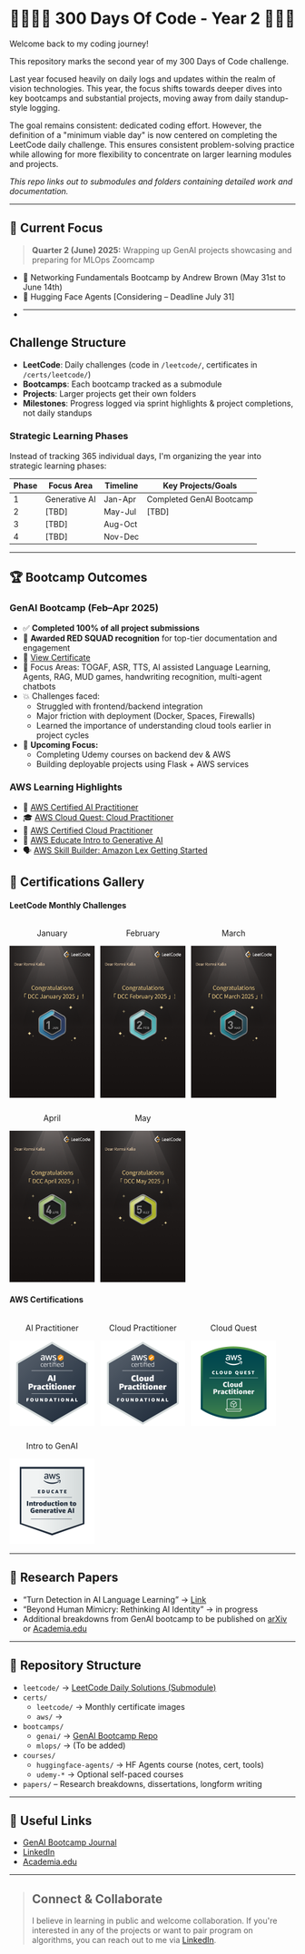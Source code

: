 # 👨‍💻✨🔭 300 Days Of Code - Year 2 🚀💡🎯

Welcome back to my coding journey!

This repository marks the second year of my 300 Days of Code challenge.

Last year focused heavily on daily logs and updates within the realm of vision technologies. This year, the focus shifts towards deeper dives into key bootcamps and substantial projects, moving away from daily standup-style logging.

The goal remains consistent: dedicated coding effort. However, the definition of a "minimum viable day" is now centered on completing the LeetCode daily challenge. This ensures consistent problem-solving practice while allowing for more flexibility to concentrate on larger learning modules and projects.

_This repo links out to submodules and folders containing detailed work and documentation._

---

## 🎯 Current Focus

> **Quarter 2 (June) 2025:** Wrapping up GenAI projects showcasing and preparing for MLOps Zoomcamp

- 🧠 Networking Fundamentals Bootcamp by Andrew Brown (May 31st to June 14th)
- 🤖 Hugging Face Agents [Considering – Deadline July 31]
- ***

## Challenge Structure

- **LeetCode**: Daily challenges (code in `/leetcode/`, certificates in `/certs/leetcode/`)
- **Bootcamps**: Each bootcamp tracked as a submodule
- **Projects**: Larger projects get their own folders
- **Milestones**: Progress logged via sprint highlights & project completions, not daily standups

### Strategic Learning Phases

Instead of tracking 365 individual days, I'm organizing the year into strategic learning phases:

| Phase | Focus Area    | Timeline | Key Projects/Goals       |
| ----- | ------------- | -------- | ------------------------ |
| 1     | Generative AI | Jan-Apr  | Completed GenAI Bootcamp |
| 2     | [TBD]         | May-Jul  | [TBD]                    |
| 3     | [TBD]         | Aug-Oct  |                          |
| 4     | [TBD]         | Nov-Dec  |                          |

---

## 🏆 Bootcamp Outcomes

### GenAI Bootcamp (Feb–Apr 2025)

- ✅ **Completed 100% of all project submissions**
- 🔴 **Awarded RED SQUAD recognition** for top-tier documentation and engagement
- 📜 [View Certificate](certs/genai-bootcamp/certificate.pdf)
- 🧠 Focus Areas: TOGAF, ASR, TTS, AI assisted Language Learning, Agents, RAG, MUD games, handwriting recognition, multi-agent chatbots
- 💥 Challenges faced:
  - Struggled with frontend/backend integration
  - Major friction with deployment (Docker, Spaces, Firewalls)
  - Learned the importance of understanding cloud tools earlier in project cycles
- 🔧 **Upcoming Focus:**
  - Completing Udemy courses on backend dev & AWS
  - Building deployable projects using Flask + AWS services

### AWS Learning Highlights

- 🏅 [AWS Certified AI Practitioner](https://www.credly.com/badges/1f290b70-e366-4756-a959-413c8c3b4398/public_url)
- 🎓 [AWS Cloud Quest: Cloud Practitioner](https://www.credly.com/badges/7de75131-01cf-4d37-851b-cb63f6f39dae/public_url)
- 🏅 [AWS Certified Cloud Practitioner](https://www.credly.com/badges/684fdd1c-105a-4ee4-a472-f15381285ecd/public_url)
- 🤖 [AWS Educate Intro to Generative AI](https://www.credly.com/badges/17ad2294-e69a-4465-9d58-226109158cce/public_url)
- 🗣️ [AWS Skill Builder: Amazon Lex Getting Started](certs/aws/17999_5_861541_1746163529_AWSSkillBuilderCourseCompletionCertificate.pdf)

## 🧪 Certifications Gallery

#### LeetCode Monthly Challenges

<div style="display: flex; flex-wrap: wrap; gap: 10px;">

<div style="text-align: center;">
    <p>January</p>
    <img src="certs/leetcode/2025-01.png" alt="Jan Cert" width="150">
</div>

<div style="text-align: center;">
    <p>February</p>
    <img src="certs/leetcode/2025-02.png" alt="Feb Cert" width="150">
</div>

<div style="text-align: center;">
    <p>March</p>
    <img src="certs/leetcode/2025-03.png" alt="Mar Cert" width="150">
</div>

<div style="text-align: center;">
    <p>April</p>
    <img src="certs/leetcode/2025-04.png" alt="Mar Cert" width="150">
</div>
<div style="text-align: center;">
    <p>May</p>
    <img src="certs/leetcode/2025-05.png" alt="Mar Cert" width="150">
</div>

</div>

#### AWS Certifications

<div style="display: flex; flex-wrap: wrap; gap: 10px;">

<div style="text-align: center;">
    <p>AI Practitioner</p>
    <img src="certs/aws/aws-certified-ai-practitioner.png" alt="AWS CCP" width="150">
</div>

<div style="text-align: center;">
    <p>Cloud Practitioner</p>
    <img src="certs/aws/aws-certified-cloud-practitioner.png" alt="AWS CCP" width="150">
</div>

<div style="text-align: center;">
    <p>Cloud Quest</p>
    <img src="certs/aws/aws-cloud-quest-cloud-practitioner.png" alt="AWS Cloud Quest" width="150">
</div>

<div style="text-align: center;">
    <p>Intro to GenAI</p>
    <img src="certs/aws/aws-educate-introduction-to-generative-ai.png" alt="AWS Educate GenAI" width="150">
</div>

</div>

---

## 📘 Research Papers

- “Turn Detection in AI Language Learning” → [Link](https://www.academia.edu/128366473/Turn_Detection_in_AI_Powered_Language_Learning_Cultural_Neurodivergent_and_Ethical_Implications)
- “Beyond Human Mimicry: Rethinking AI Identity” → in progress
- Additional breakdowns from GenAI bootcamp to be published on [arXiv](https://arxiv.org/) or [Academia.edu](https://independentscholar.academia.edu/RamsiKalia)

---

## 📁 Repository Structure

- `leetcode/` → [LeetCode Daily Solutions (Submodule)](https://github.com/yourusername/leetcode-solutions)
- `certs/`
  - `leetcode/` → Monthly certificate images
  - `aws/` →
- `bootcamps/`
  - `genai/` → [GenAI Bootcamp Repo](https://github.com/yourusername/genai-bootcamp-2025)
  - `mlops/` → (To be added)
- `courses/`
  - `huggingface-agents/` → HF Agents course (notes, cert, tools)
  - `udemy-*` → Optional self-paced courses
- `papers/` – Research breakdowns, dissertations, longform writing

---

## 🔗 Useful Links

- [GenAI Bootcamp Journal](https://github.com/Ramsi-K/free-genai-bootcamp-2025/blob/main/journal.md)
- [LinkedIn](https://www.linkedin.com/in/ramsikalia/)
- [Academia.edu](https://independentscholar.academia.edu/RamsiKalia)

---

> ## Connect & Collaborate
>
> I believe in learning in public and welcome collaboration. If you're interested in any of the projects or want to pair program on algorithms, you can reach out to me via [LinkedIn](https://www.linkedin.com/in/ramsikalia/).
